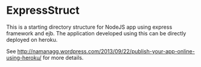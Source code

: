 ExpressStruct
=============

This is a starting directory structure for NodeJS app using express framework and ejb. 
The application developed using this can be directly deployed on heroku.

See http://namanagg.wordpress.com/2013/09/22/publish-your-app-online-using-heroku/ for more details.

